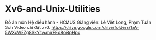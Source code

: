 # Xv6-and-Unix-Utilities
Đồ án môn Hệ điều hành - HCMUS
Giảng viên: Lê Viết Long, Phạm Tuấn Sơn
Video cài đặt xv6: https://drive.google.com/drive/folders/1sA-5WXcWEZg8SkY1ycmirFEd8oi8pHpc
